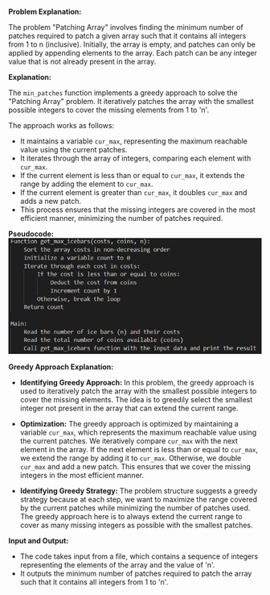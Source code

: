 **Problem Explanation:**

The problem "Patching Array" involves finding the minimum number of patches required to patch a given array such that it contains all integers from 1 to n (inclusive). Initially, the array is empty, and patches can only be applied by appending elements to the array. Each patch can be any integer value that is not already present in the array.

**Explanation:**

The `min_patches` function implements a greedy approach to solve the "Patching Array" problem. It iteratively patches the array with the smallest possible integers to cover the missing elements from 1 to 'n'. 

The approach works as follows:
- It maintains a variable `cur_max`, representing the maximum reachable value using the current patches.
- It iterates through the array of integers, comparing each element with `cur_max`.
- If the current element is less than or equal to `cur_max`, it extends the range by adding the element to `cur_max`.
- If the current element is greater than `cur_max`, it doubles `cur_max` and adds a new patch.
- This process ensures that the missing integers are covered in the most efficient manner, minimizing the number of patches required.

**Pseudocode:**
![Logo](https://github.com/PolisettiVinayKiran/OATCP/blob/main/MaximumIceBars/assets/Screenshot%202024-04-02%20162822.png)

**Greedy Approach Explanation:**

- **Identifying Greedy Approach:** In this problem, the greedy approach is used to iteratively patch the array with the smallest possible integers to cover the missing elements. The idea is to greedily select the smallest integer not present in the array that can extend the current range.
  
- **Optimization:** The greedy approach is optimized by maintaining a variable `cur_max`, which represents the maximum reachable value using the current patches. We iteratively compare `cur_max` with the next element in the array. If the next element is less than or equal to `cur_max`, we extend the range by adding it to `cur_max`. Otherwise, we double `cur_max` and add a new patch. This ensures that we cover the missing integers in the most efficient manner.
  
- **Identifying Greedy Strategy:** The problem structure suggests a greedy strategy because at each step, we want to maximize the range covered by the current patches while minimizing the number of patches used. The greedy approach here is to always extend the current range to cover as many missing integers as possible with the smallest patches.

**Input and Output:**

- The code takes input from a file, which contains a sequence of integers representing the elements of the array and the value of 'n'.
- It outputs the minimum number of patches required to patch the array such that it contains all integers from 1 to 'n'.